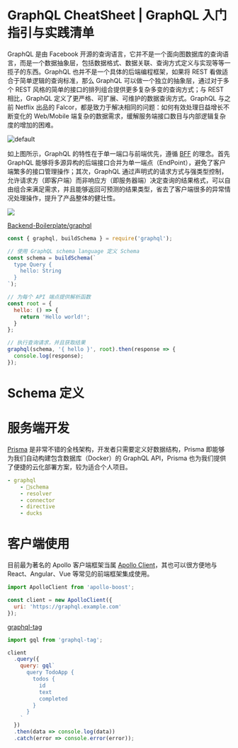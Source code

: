 # GraphQL CheatSheet | GraphQL 入门指引与实践清单

GraphQL 是由 Facebook 开源的查询语言，它并不是一个面向图数据库的查询语言，而是一个数据抽象层，包括数据格式、数据关联、查询方式定义与实现等等一揽子的东西。GraphQL 也并不是一个具体的后端编程框架，如果将 REST 看做适合于简单逻辑的查询标准，那么 GraphQL 可以做一个独立的抽象层，通过对于多个 REST 风格的简单的接口的排列组合提供更多复杂多变的查询方式；与 REST 相比，GraphQL 定义了更严格、可扩展、可维护的数据查询方式。GraphQL 与之前 Netflix 出品的 Falcor，都是致力于解决相同的问题：如何有效处理日益增长不断变化的 Web/Mobile 端复杂的数据需求，缓解服务端接口数目与内部逻辑复杂度的增加的困难。

![default](https://user-images.githubusercontent.com/5803001/39741543-ef8d4c50-52cc-11e8-9d16-c3f71329290a.jpg)

如上图所示，GraphQL 的特性在于单一端口与前端优先，遵循 [BFF](https://www.thoughtworks.com/radar/techniques/bff-backend-for-frontends) 的理念。首先 GraphQL 能够将多源异构的后端接口合并为单一端点（EndPoint），避免了客户端繁多的接口管理操作；其次，GraphQL 通过声明式的请求方式与强类型控制，允许请求方（即客户端）而非响应方（即服务器端）决定查询的结果格式，可以自由组合来满足需求，并且能够返回可预测的结果类型，省去了客户端很多的异常情况处理操作，提升了产品整体的健壮性。

![](https://cdn-images-1.medium.com/max/1600/1*CzVPl58sR5he8UEGpYg2Zw.png)

[Backend-Boilerplate/graphql](https://github.com/wxyyxc1992/Backend-Boilerplate/blob/master/node/graphql)

```js
const { graphql, buildSchema } = require('graphql');

// 使用 GraphQL schema language 定义 Schema
const schema = buildSchema(`
  type Query {
    hello: String
  }
`);

// 为每个 API 端点提供解析函数
const root = {
  hello: () => {
    return 'Hello world!';
  }
};

// 执行查询请求，并且获取结果
graphql(schema, '{ hello }', root).then(response => {
  console.log(response);
});
```

# Schema 定义

# 服务端开发

[Prisma](https://github.com/graphcool/prisma) 是非常不错的全栈架构，开发者只需要定义好数据结构，Prisma 即能够为我们自动构建包含数据库（Docker）的 GraphQL API，Prisma 也为我们提供了便捷的云化部署方案，较为适合个人项目。

```yaml
- graphql
    - schema
    - resolver
    - connector
    - directive
    - ducks
```

# 客户端使用

目前最为著名的 Apollo 客户端框架当属 [Apollo Client](https://github.com/apollographql/apollo-client)，其也可以很方便地与 React、Angular、Vue 等常见的前端框架集成使用。

```js
import ApolloClient from 'apollo-boost';

const client = new ApolloClient({
  uri: 'https://graphql.example.com'
});
```

[graphql-tag](https://github.com/apollographql/graphql-tag)

```js
import gql from 'graphql-tag';

client
  .query({
    query: gql`
      query TodoApp {
        todos {
          id
          text
          completed
        }
      }
    `
  })
  .then(data => console.log(data))
  .catch(error => console.error(error));
```
